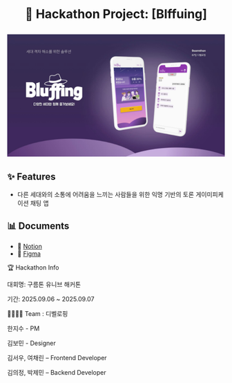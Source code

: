 <div align="center">
  <h1>🚀 Hackathon Project: [Blffuing]</h1>
</div>

![슬라이드 1: 프로젝트 소개](image/87-디벨로핑-발표자료_page-0001.jpg)
---

## ✨ Features
- 다른 세대와의 소통에 어려움을 느끼는 사람들을 위한 익명 기반의 토론 게이미피케이션 채팅 앱

## 📊 Documents

- 📘 [Notion](https://www.notion.so/Bluffing-26224d727b6280bdbbbfdfee2114aa89)
- 🎨 [Figma](https://www.figma.com/design/aHQksLXV7v5sy5ehJVenzp/87-%EB%94%94%EB%B2%A8%EB%A1%9C%ED%95%91-design?node-id=0-1&t=bHQGsMZ4I5possV2-1)

🏆 Hackathon Info

대회명: 구름톤 유니브 해커톤

기간: 2025.09.06 ~ 2025.09.07

👨‍👩‍👧‍👦 Team : 디벨로핑

한지수 - PM

김보민 - Designer

김서우, 여채린 – Frontend Developer

김의정, 박제민 – Backend Developer
